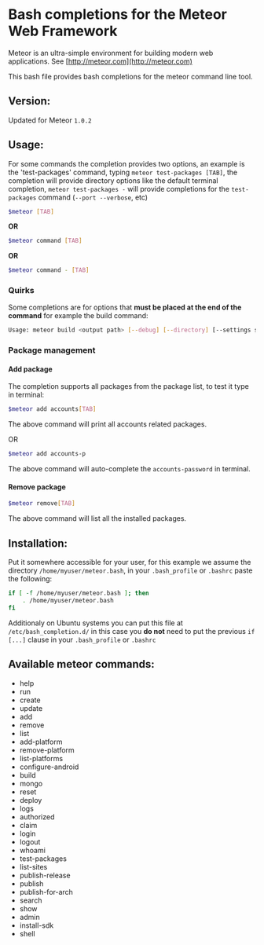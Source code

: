 # Bash completions for the Meteor Web Framework

Meteor is an ultra-simple environment for building modern web
applications. See [http://meteor.com](http://meteor.com)

This bash file provides bash completions for the meteor command line tool.

## Version:

Updated for Meteor `1.0.2`

## Usage:

For some commands the completion provides two options, an example is the 'test-packages' command, typing `meteor test-packages [TAB]`, the completion will provide directory options like the default terminal completion, `meteor test-packages -` will provide completions for the `test-packages` command (`--port --verbose`, etc)

```bash
$meteor [TAB]
```
**OR**

```bash
$meteor command [TAB]
```
**OR**

```bash
$meteor command - [TAB]
```

### Quirks
Some completions are for options that **must be placed at the end of the command**
for example the build command:

```bash
Usage: meteor build <output path> [--debug] [--directory] [--settings settings.json]
```


### Package management

#### Add package

The completion supports all packages from the package list, to test it type in terminal:

```bash
$meteor add accounts[TAB]
```

The above command will print all accounts related packages.

OR

```bash
$meteor add accounts-p
```

The above command will auto-complete the `accounts-password` in terminal.


#### Remove package

```bash
$meteor remove[TAB]
```

The above command will list all the installed packages.

## Installation:

Put it somewhere accessible for your user, for this example we assume 
the directory `/home/myuser/meteor.bash`, in your `.bash_profile` or
`.bashrc` paste the following:

```bash
if [ -f /home/myuser/meteor.bash ]; then
    . /home/myuser/meteor.bash
fi
```

Additionaly on Ubuntu systems you can put this file at `/etc/bash_completion.d/` in this case you **do not** need to put the previous `if [...]` clause in your `.bash_profile` or `.bashrc`

## Available meteor commands:

* help
* run
* create
* update
* add
* remove
* list
* add-platform
* remove-platform
* list-platforms
* configure-android
* build
* mongo
* reset
* deploy
* logs
* authorized
* claim
* login
* logout
* whoami
* test-packages
* list-sites
* publish-release
* publish
* publish-for-arch
* search
* show
* admin
* install-sdk
* shell
